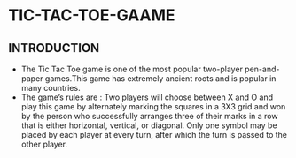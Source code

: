 # **TIC-TAC-TOE-GAAME**

## INTRODUCTION

- The Tic Tac Toe game is one of the most popular two-player pen-and-paper games.This game has extremely ancient roots and is popular in many countries.
- The game’s rules are : Two players will choose between X and O and play this game by alternately marking the squares in a 3X3 grid and won by the person who successfully arranges three of their marks in a row that is either horizontal, vertical, or diagonal. Only one symbol may be placed by each player at every turn, after which the turn is passed to the other player.


